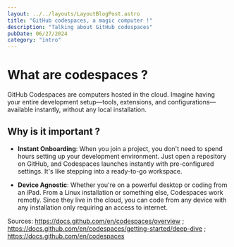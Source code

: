 ```yaml
---
layout: ../../layouts/LayoutBlogPost.astro
title: "GitHub codespaces, a magic computer !"
description: "Talking about GitHub codespaces"
pubDate: 06/27/2024
category: "intro"
---
```


# What are codespaces ?

GitHub Codespaces are computers hosted in the cloud. Imagine having your entire development setup—tools, extensions, and configurations—available instantly, without any local installation.

## Why is it important ?

- **Instant Onboarding**: When you join a project, you don't need to spend hours setting up your development environment. Just open a repository on GitHub, and Codespaces launches instantly with pre-configured settings. It's like stepping into a ready-to-go workspace.

- **Device Agnostic**: Whether you're on a powerful desktop or coding from an iPad. From a Linux installation or something else, Codespaces work remotly. Since they live in the cloud, you can code from any device with any installation only requiring an access to internet.

Sources: https://docs.github.com/en/codespaces/overview ; https://docs.github.com/en/codespaces/getting-started/deep-dive ; https://docs.github.com/en/codespaces